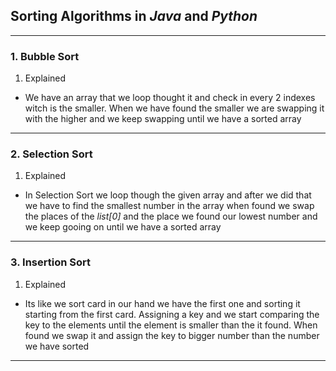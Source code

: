 ## Sorting Algorithms in *Java* and *Python*
 ---


 ### 1. Bubble Sort
1. Explained
 - We have an array that we loop thought it and check in every 2 indexes witch is the smaller. When we have found the smaller we are swapping it with the higher and we keep swapping until we have a sorted array

---

 ### 2. Selection Sort
1. Explained
- In Selection Sort we loop though the given array and after we did that we have to find the smallest number in the array when found we swap the places of the *list[0]* and the place we found our lowest number and we keep gooing on until we have a sorted array
---

### 3. Insertion Sort
1. Explained
- Its like we sort card in our hand we have the first one and sorting it starting from the first card. Assigning a key and we start comparing the key to the elements until the element is smaller than the it found. When found we swap it and assign the key to bigger number than the number we have sorted
---



